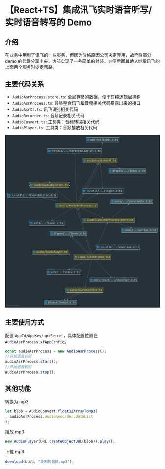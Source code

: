 # 【React+TS】集成讯飞实时语音听写/实时语音转写的 Demo

## 介绍

在业务中用到了讯飞的一些服务，但因为价格原因公司决定弃用，故而将部分 demo 的代码分享出来，内部实现了一些简单的封装，方便后面其他人继承讯飞的上面两个服务时少走弯路。

## 主要代码关系

- `AudioAsrProcess.store.ts`: 全局存储的数据，便于在纯逻辑层操作
- `AudioAsrProcess.ts`: 最终整合讯飞和音频相关代码暴露出来的接口
- `AudioAsrXf.ts`: 讯飞识别相关代码
- `AudioRecorder.ts`: 音频记录相关代码
- `AudioConvert.ts`: 工具类：音频转换相关代码
- `AudioPlayer.ts`: 工具类：音频播放相关代码

![关系图](docs/关系图.png)

## 主要使用方式

配置 `AppId/AppKey/apiSecret`，具体配置位置在 `AudioAsrProcess.xfAppConfig`。

```ts
const audioAsrProcess = new AudioAsrProcess();
//开始语音识别
audioAsrProcess.start();
//开始语音识别
audioAsrProcess.stop();
```

## 其他功能

转换为 mp3

```ts
let blob = AudioConvert.float32ArrayToMp3(
  audioAsrProcess.audioRecorder.dataList
);
```

播放 mp3

```ts
new AudioPlayer(URL.createObjectURL(blob)).play();
```

下载 mp3

```ts
download(blob, "录制的音频.mp3");
```
